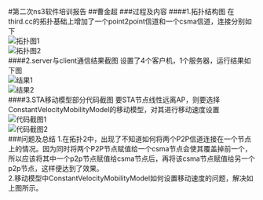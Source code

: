 #第二次ns3软件培训报告
##曹金超
###过程及内容
####1.拓扑结构图
在third.cc的拓扑基础上增加了一个point2point信道和一个csma信道，连接分别如下<br>
![拓扑图1](http://t3.qpic.cn/mblogpic/1b588eb2c04032126c90/2000)<br>
![拓扑图2](http://t3.qpic.cn/mblogpic/47ddc6c7cd3452a96b04/2000)<br>
####2.server与client通信结果截图
设置了4个客户机，1个服务器，运行结果如下图<br>
![结果1](http://t3.qpic.cn/mblogpic/4d8b4c89053753c70f52/2000)<br>
![结果2](http://t3.qpic.cn/mblogpic/f65729b496648964324e/2000)<br>
####3.STA移动模型部分代码截图
要STA节点线性远离AP，则要选择ConstantVelocityMobilityModel的移动模型，对其进行移动速度设置<br>
![代码截图1](http://t3.qpic.cn/mblogpic/78d6e169e4cde93cebfc/2000)<br>
![代码截图2](http://t3.qpic.cn/mblogpic/2d13be2449a334238712/2000)<br>
###问题及总结
1.在拓扑2中，出现了不知道如何将两个P2P信道连接在一个节点上的情况。因为同时将两个P2P节点赋值给一个csma节点会使其覆盖掉前一个，所以应该将其中一个p2p节点赋值给csma节点后，再将该csma节点赋值给另一个p2p节点，这样便达到了效果。<br>
2.移动模型中ConstantVelocityMobilityModel如何设置移动速度的问题，解决如上图所示。